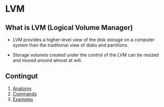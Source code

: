 # LVM


## What is LVM (Logical Volume Manager)

- LVM provides a higher-level view of the disk storage on a computer system than the traditional view of disks and partitions. 

- Storage volumes created under the control of the LVM can be resized and moved around almost at will.

## Contingut

1. [Anatomy](./LVM/LVMAnatomy.md)
2. [Commands](./LVM/LVMCommands.md)
3. [Examples](./LVM/LVMExamples.md)
